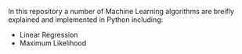 In this repository a number of Machine Learning algorithms are breifly explained and implemented in Python including:
 * Linear Regression
 * Maximum Likelihood

